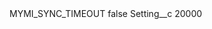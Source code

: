 <?xml version="1.0" encoding="UTF-8"?>
<CustomMetadata xmlns="http://soap.sforce.com/2006/04/metadata" xmlns:xsi="http://www.w3.org/2001/XMLSchema-instance" xmlns:xsd="http://www.w3.org/2001/XMLSchema">
    <label>MYMI_SYNC_TIMEOUT</label>
    <protected>false</protected>
    <values>
        <field>Setting__c</field>
        <value xsi:type="xsd:string">20000</value>
    </values>
</CustomMetadata>

